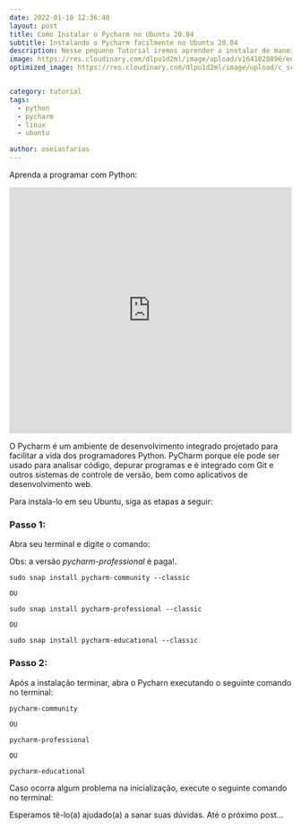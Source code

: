 ```yaml
---
date: 2022-01-10 12:36:40
layout: post
title: Como Instalar o Pycharm no Ubuntu 20.04
subtitle: Instalando o Pycharm facilmente no Ubuntu 20.04
description: Nesse pequeno Tutorial iremos aprender a instalar de maneira fácil o Pycharm no Ubuntu 20.04.
image: https://res.cloudinary.com/dlpu1d2ml/image/upload/v1641828896/enghash/pycharm_u9lrc1.png
optimized_image: https://res.cloudinary.com/dlpu1d2ml/image/upload/c_scale,w_380/v1641828896/enghash/pycharm_u9lrc1.png


category: tutorial
tags:
  - python
  - pycharm
  - linux
  - ubuntu

author: oseiasfarias
---
```


Aprenda a programar com Python:

<iframe width="100%" height="440" src="https://www.youtube.com/embed/videoseries?list=PL5jigOsyxDtCGEdY1I0Ymmv4lOyUkWbm2" title="YouTube video player" frameborder="0" allow="accelerometer; autoplay; clipboard-write; encrypted-media; gyroscope; picture-in-picture" allowfullscreen></iframe>


O Pycharm é um ambiente de desenvolvimento integrado projetado para facilitar a vida dos programadores Python. PyCharm porque ele pode ser usado para analisar código, depurar programas e é integrado com Git e outros sistemas de controle de versão, bem como aplicativos de desenvolvimento web.

Para instala-lo em seu Ubuntu, siga as etapas a seguir:

### **Passo 1:**

Abra seu terminal e digite o comando:

Obs: a versão *pycharm-professional* é paga!.

```shell
sudo snap install pycharm-community --classic

OU

sudo snap install pycharm-professional --classic

OU

sudo snap install pycharm-educational --classic
```

### **Passo 2:**
Após a instalação terminar, abra o Pycharn executando o seguinte comando no terminal:

```shell
pycharm-community

OU

pycharm-professional

OU

pycharm-educational
```

Caso ocorra algum problema na inicialização, execute o seguinte comando no terminal:


Esperamos tê-lo(a) ajudado(a) a sanar suas dúvidas. Até o próximo post…








